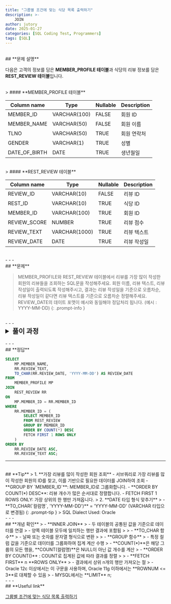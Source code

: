 ```yaml
---
title: "그룹별 조건에 맞는 식당 목록 출력하기"
description: >-
    JOIN
author: jutory
date: 2025-01-27
categories: [SQL Coding Test, Programmers]
tags: [SQL]
---
```

<br>
## **문제 설명**

다음은 고객의 정보를 담은 **MEMBER_PROFILE 테이블**과 식당의 리뷰 정보를 담은 **REST_REVIEW 테이블**입니다.

<br>
> #### **MEMBER_PROFILE 테이블**

| Column name   | Type         | Nullable | Description          |
|---------------|--------------|----------|----------------------|
| MEMBER_ID     | VARCHAR(100) | FALSE    | 회원 ID              |
| MEMBER_NAME   | VARCHAR(50)  | FALSE    | 회원 이름            |
| TLNO          | VARCHAR(50)  | TRUE     | 회원 연락처          |
| GENDER        | VARCHAR(1)   | TRUE     | 성별                 |
| DATE_OF_BIRTH | DATE         | TRUE     | 생년월일            |

<br>
> #### **REST_REVIEW 테이블**

| Column name   | Type         | Nullable | Description          |
|---------------|--------------|----------|----------------------|
| REVIEW_ID     | VARCHAR(10)  | FALSE    | 리뷰 ID              |
| REST_ID       | VARCHAR(10)  | TRUE     | 식당 ID              |
| MEMBER_ID     | VARCHAR(100) | TRUE     | 회원 ID              |
| REVIEW_SCORE  | NUMBER       | TRUE     | 리뷰 점수            |
| REVIEW_TEXT   | VARCHAR(1000)| TRUE     | 리뷰 텍스트          |
| REVIEW_DATE   | DATE         | TRUE     | 리뷰 작성일          |

<br>
- - -
<br>
## **문제**

> MEMBER_PROFILE와 REST_REVIEW 테이블에서 리뷰를 가장 많이 작성한 회원의 리뷰들을 조회하는 SQL문을 작성해주세요. 회원 이름, 리뷰 텍스트, 리뷰 작성일이 출력되도록 작성해주시고, 결과는 리뷰 작성일을 기준으로 오름차순, 리뷰 작성일이 같다면 리뷰 텍스트를 기준으로 오름차순 정렬해주세요. REVIEW_DATE의 데이트 포맷이 예시와 동일해야 정답처리 됩니다. (예시 : YYYY-MM-DD)
{: .prompt-info }

<br>
- - -
<br>
<details>
  <summary style="font-size: 1.5em; font-weight: bold;">풀이 과정</summary>
<div markdown="1">
1. **조건 확인**  
   - `MEMBER_ID` 기준 리뷰를 가장 많이 작성한 회원의 리뷰 데이터 조회
   - `REVIEW_DATE`의 데이트 포맷은 YYYY-MM-DD

2. **리뷰를 가장 많이 작성한 회원 찾기**  
   - REST_REVIEW 테이블에서 회원별 리뷰 개수를 그룹화하여, 가장 많은 리뷰를 작성한 회원 찾기
   - 이를 위해 **GROUP BY `MEMBER_ID`**를 사용하여 회원별 리뷰 개수를 계산하고, **COUNT(*)**로 로 각 회원의 리뷰 개수를 집계
   - **ORDER BY COUNT(*) DESC**로 리뷰 개수가 가장 많은 회원을 찾고, **FETCH FIRST 1 ROWS ONLY**로 상위 한 명만 선택

3. **테이블 결합 (JOIN)**  
   - **INNSER JOIN** 선택 이유 : 리뷰를 쓴 회원이여야 하므로 두 테이블 모두에 존재하는 `MEMBER_ID` 여야 하기 때문

4. **결과 정렬**
   - 정렬 기준에 따라 **ORDER BY**로 결과 정렬
       - 리뷰 작성일(`REVIEW_DATE`)를 기준으로 오름차순
       - 리뷰 작성일이 같다면 `REVIEW_TEXT` 기준 오름차순

5. **최종 결과 출력**  
   - 최종적으로 회원 **이름(`MEMBER_NAME`)**, **리뷰 텍스트(`REVIEW_TEXT`)**, **리뷰 작성일(`REVIEW_DATE`)**만 출력
   - **TO_CHAR(REVIEW_DATE, 'YYYY-MM-DD')**를 사용하여 날짜를 **YYYY-MM-DD** 형식의 문자열로 변환

* **_교훈_**  
   - 서브쿼리 활용해서 특정 조건에 맞는 데이터를 먼저 필터링한 후 메인 쿼리에서 결합하는 것... 자주 쓰임.
   - 익숙하지 않은 **FETCH FIRST 숫자 ROWS ONLY**.. 기존에 쓰던 ROWNUM만이 자꾸 떠오른다.....
</div>
</details>

<br>
- - -
<br>
## **정답**

```sql
SELECT
    MP.MEMBER_NAME,
    RR.REVIEW_TEXT,
    TO_CHAR(RR.REVIEW_DATE, 'YYYY-MM-DD') AS REVIEW_DATE
FROM
    MEMBER_PROFILE MP
JOIN
    REST_REVIEW RR
ON
    MP.MEMBER_ID = RR.MEMBER_ID
WHERE
    RR.MEMBER_ID = (
        SELECT MEMBER_ID
        FROM REST_REVIEW
        GROUP BY MEMBER_ID
        ORDER BY COUNT(*) DESC
        FETCH FIRST 1 ROWS ONLY
    )
ORDER BY
    RR.REVIEW_DATE ASC,
    RR.REVIEW_TEXT ASC;  
```

- - -
<br>
## **Tip**
> 1. **가장 리뷰를 많이 작성한 회원 조회**
     - 서브쿼리로 가장 리뷰를 많이 작성한 회원의 ID를 찾고, 이를 기반으로 필요한 데이터를 JOIN하여 조회
        - **GROUP BY `MEMBER_ID`**: MEMBER_ID로 그룹화합니다.
        - **ORDER BY COUNT(*) DESC**: 리뷰 개수가 많은 순서대로 정렬합니다.
        - FETCH FIRST 1 ROWS ONLY: 가장 상위의 한 행만 가져옵니다.
> 2. **DATE 타입 형식 맞추기**  
>    - **TO_CHAR(`컬럼명`, 'YYYY-MM-DD')** = 'YYYY-MM-DD' (VARCHAR 타입으로 변경됨)
{: .prompt-tip }
> SQL Dialect Used: Oracle

<br>
- - -
<br>
## **개념 확인**
> - **INNER JOIN**
>    - 두 테이블의 공통된 값을 기준으로 데이터를 연결
>    - 양쪽 테이블 모두에 일치하는 행만 결과에 포함됨
>
> - **TO_CHAR 함수**
>    - 날짜 또는 숫자를 문자열 형식으로 변환
>
> - **GROUP 함수**
>    - 특정 컬럼 값을 기준으로 데이터를 그룹화하여 집계 계산 수행
>        - **COUNT(*)**은 해당 그룹의 모든 행을, **COUNT(컬럼명)**은 NULL이 아닌 값 개수를 계산
>        - **ORDER BY COUNT()** : COUNT로 집계된 값에 따라 결과를 정렬
>
> - **FETCH FIRST** n **ROWS ONLY**
>    - 결과에서 상위 n개의 행만 가져오는 절
>    - Oracle 12c 이상에서는 이 구문을 사용하며, Oracle 11g 이하에서는 **ROWNUM <= 3**로 대체할 수 있음
>    - MYSQL에서는 **LIMIT** n;

<br>
- - -
<br>
## **Useful link**

[그룹별 조건에 맞는 식당 목록 출력하기](https://school.programmers.co.kr/learn/courses/30/lessons/131124)